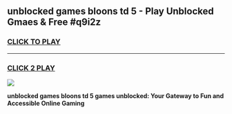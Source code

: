
## unblocked games bloons td 5 - Play Unblocked Gmaes & Free #q9i2z
<h3>
<a href="https://news.freeplayer.one?title=unblocked_games_bloons_td_5&ref=26F">CLICK TO PLAY</a></h3>
<hr>

<h3>
<a href="https://news.freeplayer.one?title=unblocked_games_bloons_td_5&ref=26F">CLICK 2 PLAY</a>
  
</h3>

<a href="https://news.freeplayer.one?title=unblocked_games_bloons_td_5&ref=26F/"><img src="https://clearcache.store/games.png"></a>


**unblocked games bloons td 5 games unblocked: Your Gateway to Fun and Accessible Online Gaming**
